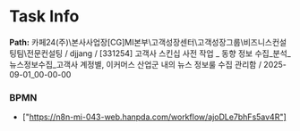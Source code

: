 # Task Info

**Path:** 카페24(주)\본사사업장\[CG]MI본부\고객성장센터\고객성장그룹\비즈니스컨설팅팀\전문컨설팅 / djjang / [331254] 고객사 스킨십 사전 작업 _ 동향 정보 수집_분석_뉴스정보수집_고객사 계정별, 이커머스 산업군 내의 뉴스 정보룰 수집 관리함 / 2025-09-01_00-00-00

### BPMN
- ["https://n8n-mi-043-web.hanpda.com/workflow/ajoDLe7bhFs5av4R"]

